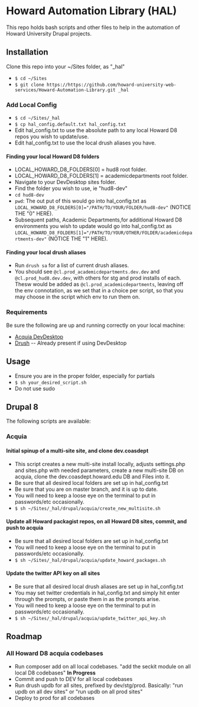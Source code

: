 # Howard Automation Library (HAL)

This repo holds bash scripts and other files to help in the automation of Howard University Drupal projects.

## Installation

Clone this repo into your ~/Sites folder, as "_hal"

- `$ cd ~/Sites`
- `$ git clone https://https://github.com/howard-university-web-services/Howard-Automation-Library.git _hal`

### Add Local Config

- `$ cd ~/Sites/_hal`
- `$ cp hal_config.default.txt hal_config.txt`
- Edit hal_config.txt to use the absolute path to any local Howard D8 repos you wish to update/use.
- Edit hal_config.txt to use the local drush aliases you have.

#### Finding your local Howard D8 folders

- LOCAL_HOWARD_D8_FOLDERS[0] = hud8 root folder.
- LOCAL_HOWARD_D8_FOLDERS[1] = academicdepartments root folder.
- Navigate to your DevDesktop sites folder.
- Find the folder you wish to use, ie "hud8-dev"
- `cd hud8-dev`
- `pwd`: The out put of this would go into hal_config.txt as `LOCAL_HOWARD_D8_FOLDERS[0]="/PATH/TO/YOUR/FOLDER/hud8-dev"` (NOTICE THE "0" HERE).
- Subsequent paths, Academic Departments,for additional Howard D8 environments you wish to update would go into hal_config.txt as `LOCAL_HOWARD_D8_FOLDERS[1]="/PATH/TO/YOUR/OTHER/FOLDER/academicdepartments-dev"` (NOTICE THE "1" HERE).

#### Finding your local drush aliases

- Run `drush sa` for a list of current drush aliases.
- You should see `@cl.prod_academicdepartments.dev.dev` and `@cl.prod_hud8.dev.dev`, with others for stg and prod installs of each. Thesw would be added as `@cl.prod_academicdepartments`, leaving off the env connotation, as we set that in a choice per script, so that you may choose in the script which env to run them on.

### Requirements

Be sure the following are up and running correctly on your local machine:

- [Acquia DevDesktop](https://www.acquia.com/drupal/acquia-dev-desktop)
- [Drush](https://docs.drush.org/en/master/install/) -- Already present if using DevDesktop

## Usage

- Ensure you are in the proper folder, especially for partials
- `$ sh your_desired_script.sh`
- Do not use sudo

## Drupal 8

The following scripts are available:

### Acquia

#### Initial spinup of a multi-site site, and clone dev.coasdept

- This script creates a new multi-site install locally, adjusts settings.php and sites.php with needed parameters, create a new multi-site DB on acquia, clone the dev.coasdept.howard.edu DB and Files into it.
- Be sure that all desired local folders are set up in hal_config.txt
- Be sure that you are on master branch, and it is up to date.
- You will need to keep a loose eye on the terminal to put in passwords/etc occasionally.
- `$ sh ~/Sites/_hal/drupal/acquia/create_new_multisite.sh`

#### Update all Howard packagist repos, on all Howard D8 sites, commit, and push to acquia

- Be sure that all desired local folders are set up in hal_config.txt
- You will need to keep a loose eye on the terminal to put in passwords/etc occasionally.
- `$ sh ~/Sites/_hal/drupal/acquia/update_howard_packages.sh`

#### Update the twitter API key on all sites

- Be sure that all desired local drush aliases are set up in hal_config.txt
- You may set twitter credentials in hal_config.txt and simply hit enter through the prompts, or paste them in as the prompts arise.
- You will need to keep a loose eye on the terminal to put in passwords/etc occasionally.
- `$ sh ~/Sites/_hal/drupal/acquia/update_twitter_api_key.sh`

## Roadmap

### All Howard D8 acquia codebases

- Run composer add on all local codebases. "add the seckit module on all local D8 codebases" **In Progress**
- Commit and push to DEV for all local codebases
- Run drush updb for all sites, prefixed by dev/stg/prod. Basically: "run updb on all dev sites" or "run updb on all prod sites"
- Deploy to prod for all codebases
